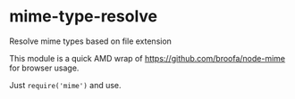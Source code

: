# mime-type-resolve
Resolve mime types based on file extension

This module is a quick AMD wrap of https://github.com/broofa/node-mime for browser usage.

Just ```require('mime')``` and use.